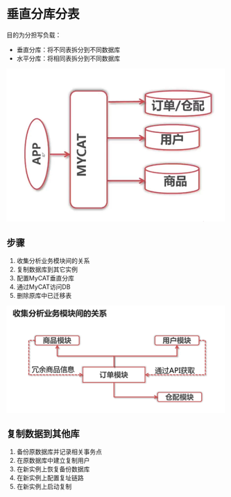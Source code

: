 # 垂直分库分表

目的为分担写负载：

* 垂直分库：将不同表拆分到不同数据库
* 水平分库：将相同表拆分到不同数据库

![](./images/垂直1.jpg)

## 步骤

1. 收集分析业务模块间的关系 
2. 复制数据库到其它实例 
3. 配置MyCAT垂直分库 
4. 通过MyCAT访问DB
5. 删除原库中已迁移表

![](./images/业务模块的关系.png)

## 复制数据到其他库

1. 备份原数据库并记录相关事务点 
2. 在原数据库中建立复制用户 
3. 在新实例上恢复备份数据库 
4. 在新实例上配置复址链路
5. 在新实例上启动复制







